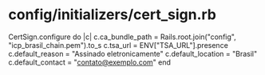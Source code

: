 # config/initializers/cert_sign.rb
CertSign.configure do |c|
  c.ca_bundle_path  = Rails.root.join("config", "icp_brasil_chain.pem").to_s
  c.tsa_url         = ENV["TSA_URL"].presence
  c.default_reason   = "Assinado eletronicamente"
  c.default_location = "Brasil"
  c.default_contact  = "contato@exemplo.com"
end